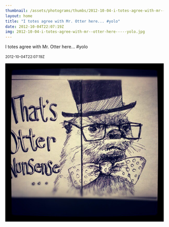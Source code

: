 ```yaml
---
thumbnail: /assets/photograms/thumbs/2012-10-04-i-totes-agree-with-mr--otter-here-----yolo.jpg
layout: home
title: "I totes agree with Mr. Otter here... #yolo"
date: 2012-10-04T22:07:19Z
img: 2012-10-04-i-totes-agree-with-mr--otter-here-----yolo.jpg
---
```


I totes agree with Mr. Otter here... #yolo

<small>2012-10-04T22:07:19Z</small>

![I totes agree with Mr. Otter here... #yolo](2012-10-04-i-totes-agree-with-mr--otter-here-----yolo.jpg)
